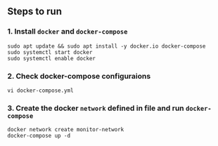 ## Steps to run

### 1. Install `docker` and `docker-compose`
```shell
sudo apt update && sudo apt install -y docker.io docker-compose
sudo systemctl start docker
sudo systemctl enable docker
```

### 2. Check docker-compose configuraions
```shell
vi docker-compose.yml
```

### 3. Create the docker `network` defined in file and run `docker-compose`
```shell
docker network create monitor-network
docker-compose up -d
```

